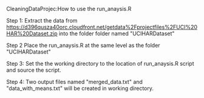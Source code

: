 CleaningDataProjec:How to use the run_anaysis.R

Step 1: Extract the data from https://d396qusza40orc.cloudfront.net/getdata%2Fprojectfiles%2FUCI%20HAR%20Dataset.zip
into the folder folder named "UCIHARDataset"

Step 2 Place the run_anaysis.R at the same level as the folder "UCIHARDataset"

Step 3: Set the the working directory to the location of run_anaysis.R script
and source the script.

Step 4: Two output files named "merged_data.txt" and "data_with_means.txt" will be created in working directory.